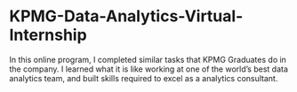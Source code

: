 # KPMG-Data-Analytics-Virtual-Internship
In this online program, I completed similar tasks that KPMG Graduates do in the company. I learned what it is like working at one of the world’s best data analytics team, and built skills required to excel as a analytics consultant.
